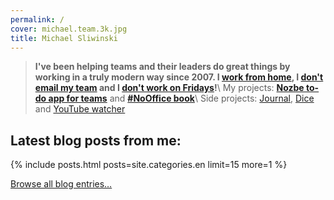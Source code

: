 ```yaml
---
permalink: /
cover: michael.team.3k.jpg
title: Michael Sliwinski
---
```


> **I've been helping teams and their leaders do great things by working in a truly modern way since 2007. I [work from home](/nooffice-best), I [don't email my team](/emailban/) and I [don't work on Fridays](/tgif/)!**\\
> My projects: **[Nozbe to-do app for teams](/nozbe/)** and **[#NoOffice book](/nooffice/)**\\
> Side projects: [Journal](/journal/), [Dice](/dice/) and [YouTube watcher](/yt/)

## Latest blog posts from me:

{% include posts.html posts=site.categories.en limit=15 more=1 %}

[Browse all blog entries…](/archive/)
